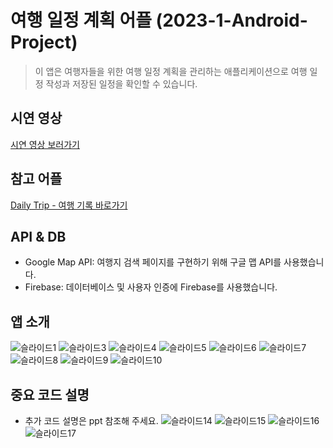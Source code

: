# 여행 일정 계획 어플 (2023-1-Android-Project)

> 이 앱은 여행자들을 위한 여행 일정 계획을 관리하는 애플리케이션으로 여행 일정 작성과 저장된 일정을 확인할 수 있습니다.

## 시연 영상
[시연 영상 보러가기](https://github.com/suuurin/2023-1-Android-Project/assets/105704623/d1545834-ef7c-426e-b9bd-6bc1e79fb68b)

## 참고 어플
[Daily Trip - 여행 기록 바로가기](https://play.google.com/store/apps/details?id=kr.co.yjteam.dailytrip)

## API & DB
- Google Map API: 여행지 검색 페이지를 구현하기 위해 구글 맵 API를 사용했습니다.
- Firebase: 데이터베이스 및 사용자 인증에 Firebase를 사용했습니다.

## 앱 소개
![슬라이드1](https://github.com/suuurin/2023-1-Android-Project/assets/105704623/d4adcaa9-1ece-409f-915b-3366c895325f)
![슬라이드3](https://github.com/suuurin/2023-1-Android-Project/assets/105704623/832883bb-ca13-423a-a7b9-b0e880b82e52)
![슬라이드4](https://github.com/suuurin/2023-1-Android-Project/assets/105704623/ee9b403c-2ac7-49de-a316-e1af7006435f)
![슬라이드5](https://github.com/suuurin/2023-1-Android-Project/assets/105704623/11e8aa6b-ac46-4e8b-8e3e-893e6ecf6d1b)
![슬라이드6](https://github.com/suuurin/2023-1-Android-Project/assets/105704623/fef9ec24-3566-42ab-a534-cdf394dc7b6c)
![슬라이드7](https://github.com/suuurin/2023-1-Android-Project/assets/105704623/24099700-045c-46d1-acf1-0ee9f9aa635c)
![슬라이드8](https://github.com/suuurin/2023-1-Android-Project/assets/105704623/5413abb8-5aa4-4635-8aca-ac83994a14b9)
![슬라이드9](https://github.com/suuurin/2023-1-Android-Project/assets/105704623/a235a9ff-7480-465f-a31a-2c11a1db6d65)
![슬라이드10](https://github.com/suuurin/2023-1-Android-Project/assets/105704623/4a32e088-2842-492e-a0d6-071e16f73d61)
## 중요 코드 설명
- 추가 코드 설명은 ppt 참조해 주세요.
![슬라이드14](https://github.com/suuurin/2023-1-Android-Project/assets/105704623/27e749b5-b694-4fe9-a45d-8e323b782ac4)
![슬라이드15](https://github.com/suuurin/2023-1-Android-Project/assets/105704623/dac76cbd-4f84-4cc4-b15f-bd7350fb7b03)
![슬라이드16](https://github.com/suuurin/2023-1-Android-Project/assets/105704623/2ee65128-25a4-4f0c-8afa-be3092fb590c)
![슬라이드17](https://github.com/suuurin/2023-1-Android-Project/assets/105704623/10a7053d-265a-4290-8eae-b3ef8a5f7eb5)


